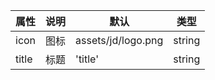 | 属性    | 说明 | 默认                 | 类型     |
|-------|----|--------------------|--------|
| icon  | 图标 | assets/jd/logo.png | string |
| title | 标题 | 'title'                 | string |
